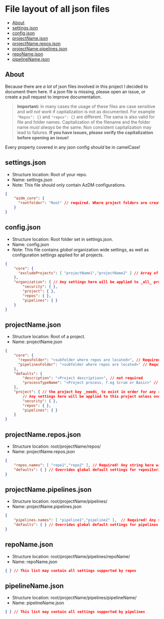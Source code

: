 # File layout of all json files

  * [About](#About)
  * [settings.json](#settingsjson)
  * [config.json](#configjson)
  * [projectName.json](#projectnamejson)
  * [projectName.repos.json](#projectNamereposjson)
  * [projectName.pipelines.json](#projectNamepipelinesjson)
  * [repoName.json](#repoNamejson)
  * [pipelineName.json](#pipelineNamejson)

## About

Because there are _a lot_ of json files involved in this project I decided to document them here. If a json file is missing, please open an issue, or create a pull request to improve documentation.

> **Important:** In many cases the usage of these files are case sensitive and _will not work_ if capitalization is not as documented. For example `"Repos": {}` and `"repos": {}` are different. The sama is also valid for file and folder names. Capitalization of the filename and the folder name _must always_ be the same. Non consistent capitalization may lead to failures. **If you have issues, please verify the capitalization before opening an issue!**

Every property covered in any json config _should_ be in camelCase!

## settings.json

- Structure location: Root of your repo.
- Name: settings.json
- Note: This file should only contain AzDM configurations.

```json
{
    "azdm_core": {
      "rootfolder": "Root" // required. Where project folders are created
    }
}
```

## config.json

- Structure location: Root folder set in settings.json.
- Name: config.json
- Note: This file contains _global_ organization wide settings, as well as configuration settings applied for all projects.

```json
{
    "core": {
      "excludeProjects": [ "projectName1","projectName2" ] // Array of project folders to exclude from management.
    },
    "organization": { // Any settings here will be applied to _all_ projects unless overwritten in configurations further down in the hierarchy. Supported settings are documented in each separate chapter.
        "security": { },
        "project": { },
        "repos": { },
        "pipelines": { }
    }
}

```

## projectName.json

- Structure location: Root of a project.
- Name: projectName.json 

```json
{
    "core": {
      "reposFolder": "<subfolder where repos are located>", // Required!! For repos functionality
      "pipelinesFolder": "<subfolder where repos are located>" // Required!! For pipelines functionality
    },
    "defaults": {
        "description": "<Project description>", // not required 
        "processTypeName": "<Project process, f.eg Scrum or Basic>" // required if not set as default setting
    },
    "project": { // the project key _needs_ to exist in order for any repos, pipelines, or security to be applied. 
        // Any settings here will be applied to this project unless overwritten in configurations further down in the hierarchy. Supported settings are documented in each separate chapter.
        "security": { },
        "repos": { },
        "pipelines": { }
    }
}
```

## projectName.repos.json

- Structure location: root/projectName/repos/
- Name: projectName.repos.json

```json
{
    "repos.names": [ "repo1","repo2" ], // Required! Any string here will create a repo with this name
    "defaults": { } // Overrides global default settings for repositories for _all_ repos in this project.
}

```

## projectName.pipelines.json

- Structure location: root/projectName/pipelines/
- Name: projectName.pipelines.json

```json
{
    "pipelines.names": [ "pipeline1","pipeline2" ],  // Required! Any string here will create a pipeline with this name
    "defaults": { } // Overrides global default settings for pipelines for _all_ repos in this project.
}

```

## repoName.json

- Structure location: root/projectName/pipelines/repoName/
- Name: repoName.json

```json
{ } // This list may contain all settings supported by repos
```

## pipelineName.json

- Structure location: root/projectName/pipelines/pipelineName/
- Name: pipelineName.json

```json
{ } // This list may contain all settings supported by pipelines
```
